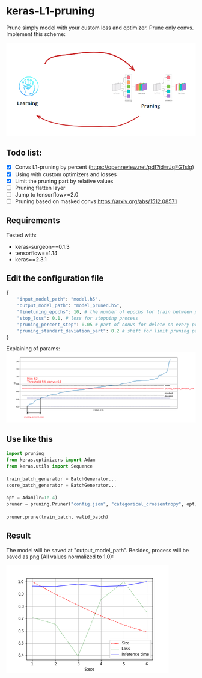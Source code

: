 # keras-L1-pruning

Prune simply model with your custom loss and optimizer. Prune only convs. 
Implement this scheme:

![picture](https://raw.githubusercontent.com/PaginDm/keras-L1-pruning/master/images/pruning.png)

## Todo list:
- [x] Convs L1-pruning by percent (https://openreview.net/pdf?id=rJqFGTslg)
- [x] Using with custom optimizers and losses 
- [x] Limit the pruning part by relative values
- [ ] Pruning flatten layer
- [ ] Jump to tensorflow>=2.0
- [ ] Pruning based on masked convs https://arxiv.org/abs/1512.08571

## Requirements
Tested with:
 - keras-surgeon==0.1.3
 - tensorflow==1.14
 - keras==2.3.1


## Edit the configuration file
```python
{
    "input_model_path": "model.h5",
    "output_model_path": "model_pruned.h5",
    "finetuning_epochs": 10, # the number of epochs for train between pruning steps
    "stop_loss": 0.1, # loss for stopping process
    "pruning_percent_step": 0.05 # part of convs for delete on every pruning step
    "pruning_standart_deviation_part": 0.2 # shift for limit pruning part
}

```

Explaining of params:
![picture](https://raw.githubusercontent.com/PaginDm/keras-L1-pruning/master/images/config_explain.png)

## Use like this
```python
import pruning
from keras.optimizers import Adam
from keras.utils import Sequence

train_batch_generator = BatchGenerator...
score_batch_generator = BatchGenerator...

opt = Adam(lr=1e-4)
pruner = pruning.Pruner("config.json", "categorical_crossentropy", opt)

pruner.prune(train_batch, valid_batch)
```

## Result
The model will be saved at "output_model_path". Besides, process will be saved as png (All values normalized to 1.0):

![picture](https://raw.githubusercontent.com/PaginDm/keras-L1-pruning/master/images/pruning_res.png)
